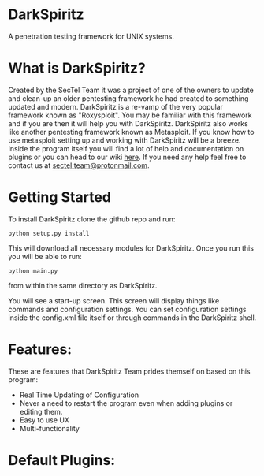 # DarkSpiritz
A penetration testing framework for UNIX systems.

# What is DarkSpiritz? 

Created by the SecTel Team it was a project of one of the owners to update and clean-up an older pentesting framework he had created to something updated and modern. DarkSpiritz is a re-vamp of the very popular framework known as "Roxysploit". You may be familiar with this framework and if you are then it will help you with DarkSpiritz. DarkSpiritz also works like another pentesting framework known as Metasploit. If you know how to use metasploit setting up and working with DarkSpiritz will be a breeze. Inside the program itself you will find a lot of help and documentation on plugins or you can head to our wiki [here](https://github.com/DarkSpiritz/DarkSpiritz/wiki).
If you need any help feel free to contact us at sectel.team@protonmail.com.

# Getting Started
To install DarkSpiritz clone the github repo and run:
```
python setup.py install
```

This will download all necessary modules for DarkSpiritz. Once you run this you will be able to run:
```
python main.py
```
from within the same directory as DarkSpiritz.

You will see a start-up screen. This screen will display things like commands and configuration settings. You can set configuration settings inside the config.xml file itself or through commands in the DarkSpiritz shell.

# Features:

These are features that DarkSpiritz Team prides themself on based on this program:

- Real Time Updating of Configuration
- Never a need to restart the program even when adding plugins or editing them.
- Easy to use UX
- Multi-functionality

# Default Plugins:

